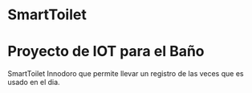 # SmartToilet
Proyecto de IOT para el Baño 
=======
SmartToilet Innodoro que permite llevar un registro de las veces que es usado en el dia. 
